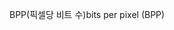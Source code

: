 <span data-ttu-id="62962-101">BPP(픽셀당 비트 수)</span><span class="sxs-lookup"><span data-stu-id="62962-101">bits per pixel (BPP)</span></span>
